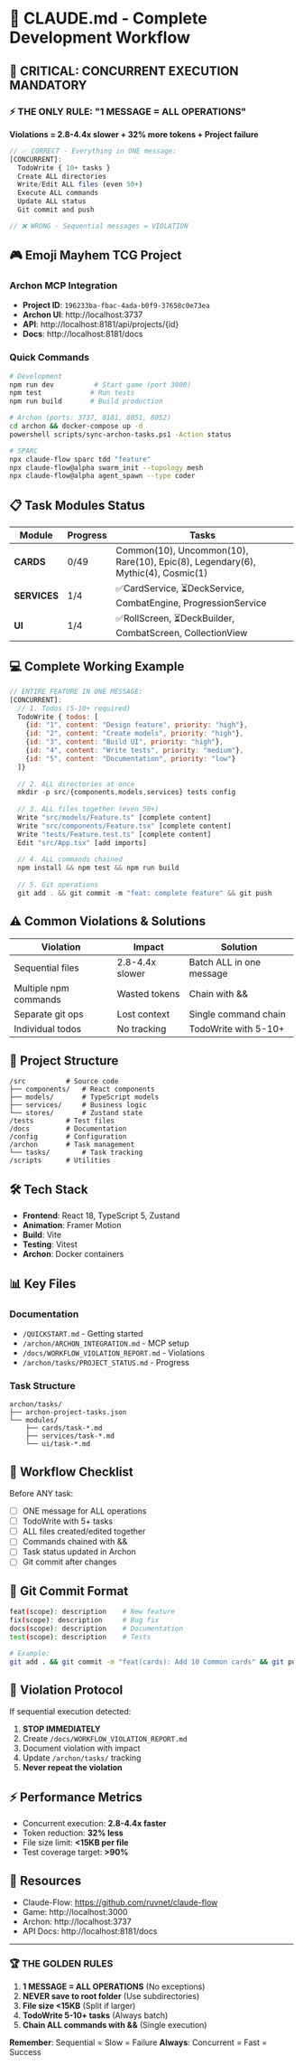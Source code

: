 # 🚀 CLAUDE.md - Complete Development Workflow

## 🔴 CRITICAL: CONCURRENT EXECUTION MANDATORY

### ⚡ THE ONLY RULE: "1 MESSAGE = ALL OPERATIONS"
**Violations = 2.8-4.4x slower + 32% more tokens + Project failure**

```javascript
// ✅ CORRECT - Everything in ONE message:
[CONCURRENT]:
  TodoWrite { 10+ tasks }
  Create ALL directories
  Write/Edit ALL files (even 50+)
  Execute ALL commands
  Update ALL status
  Git commit and push

// ❌ WRONG - Sequential messages = VIOLATION
```

## 🎮 Emoji Mayhem TCG Project

### Archon MCP Integration
- **Project ID**: `196233ba-fbac-4ada-b0f9-37658c0e73ea`
- **Archon UI**: http://localhost:3737
- **API**: http://localhost:8181/api/projects/{id}
- **Docs**: http://localhost:8181/docs

### Quick Commands
```bash
# Development
npm run dev          # Start game (port 3000)
npm test            # Run tests
npm run build       # Build production

# Archon (ports: 3737, 8181, 8051, 8052)
cd archon && docker-compose up -d
powershell scripts/sync-archon-tasks.ps1 -Action status

# SPARC
npx claude-flow sparc tdd "feature"
npx claude-flow@alpha swarm_init --topology mesh
npx claude-flow@alpha agent_spawn --type coder
```

## 📋 Task Modules Status

| Module | Progress | Tasks |
|--------|----------|-------|
| **CARDS** | 0/49 | Common(10), Uncommon(10), Rare(10), Epic(8), Legendary(6), Mythic(4), Cosmic(1) |
| **SERVICES** | 1/4 | ✅CardService, ⏳DeckService, CombatEngine, ProgressionService |
| **UI** | 1/4 | ✅RollScreen, ⏳DeckBuilder, CombatScreen, CollectionView |

## 💻 Complete Working Example

```javascript
// ENTIRE FEATURE IN ONE MESSAGE:
[CONCURRENT]:
  // 1. Todos (5-10+ required)
  TodoWrite { todos: [
    {id: "1", content: "Design feature", priority: "high"},
    {id: "2", content: "Create models", priority: "high"},
    {id: "3", content: "Build UI", priority: "high"},
    {id: "4", content: "Write tests", priority: "medium"},
    {id: "5", content: "Documentation", priority: "low"}
  ]}
  
  // 2. ALL directories at once
  mkdir -p src/{components,models,services} tests config
  
  // 3. ALL files together (even 50+)
  Write "src/models/Feature.ts" [complete content]
  Write "src/components/Feature.tsx" [complete content]
  Write "tests/Feature.test.ts" [complete content]
  Edit "src/App.tsx" [add imports]
  
  // 4. ALL commands chained
  npm install && npm test && npm run build
  
  // 5. Git operations
  git add . && git commit -m "feat: complete feature" && git push
```

## ⚠️ Common Violations & Solutions

| Violation | Impact | Solution |
|-----------|--------|----------|
| Sequential files | 2.8-4.4x slower | Batch ALL in one message |
| Multiple npm commands | Wasted tokens | Chain with && |
| Separate git ops | Lost context | Single command chain |
| Individual todos | No tracking | TodoWrite with 5-10+ |

## 📁 Project Structure

```
/src          # Source code
├── components/   # React components
├── models/       # TypeScript models
├── services/     # Business logic
└── stores/       # Zustand state
/tests        # Test files  
/docs         # Documentation
/config       # Configuration
/archon       # Task management
└── tasks/        # Task tracking
/scripts      # Utilities
```

## 🛠️ Tech Stack
- **Frontend**: React 18, TypeScript 5, Zustand
- **Animation**: Framer Motion
- **Build**: Vite
- **Testing**: Vitest
- **Archon**: Docker containers

## 📊 Key Files

### Documentation
- `/QUICKSTART.md` - Getting started
- `/archon/ARCHON_INTEGRATION.md` - MCP setup
- `/docs/WORKFLOW_VIOLATION_REPORT.md` - Violations
- `/archon/tasks/PROJECT_STATUS.md` - Progress

### Task Structure
```
archon/tasks/
├── archon-project-tasks.json
└── modules/
    ├── cards/task-*.md
    ├── services/task-*.md
    └── ui/task-*.md
```

## 🎯 Workflow Checklist

Before ANY task:
- [ ] ONE message for ALL operations
- [ ] TodoWrite with 5+ tasks
- [ ] ALL files created/edited together
- [ ] Commands chained with &&
- [ ] Task status updated in Archon
- [ ] Git commit after changes

## 📝 Git Commit Format

```bash
feat(scope): description    # New feature
fix(scope): description     # Bug fix
docs(scope): description    # Documentation
test(scope): description    # Tests

# Example:
git add . && git commit -m "feat(cards): Add 10 Common cards" && git push
```

## 🔴 Violation Protocol

If sequential execution detected:
1. **STOP IMMEDIATELY**
2. Create `/docs/WORKFLOW_VIOLATION_REPORT.md`
3. Document violation with impact
4. Update `/archon/tasks/` tracking
5. **Never repeat the violation**

## ⚡ Performance Metrics
- Concurrent execution: **2.8-4.4x faster**
- Token reduction: **32% less**
- File size limit: **<15KB per file**
- Test coverage target: **>90%**

## 🔗 Resources
- Claude-Flow: https://github.com/ruvnet/claude-flow
- Game: http://localhost:3000
- Archon: http://localhost:3737
- API Docs: http://localhost:8181/docs

---

### 🏆 THE GOLDEN RULES
1. **1 MESSAGE = ALL OPERATIONS** (No exceptions)
2. **NEVER save to root folder** (Use subdirectories)
3. **File size <15KB** (Split if larger)
4. **TodoWrite 5-10+ tasks** (Always batch)
5. **Chain ALL commands with &&** (Single execution)

**Remember**: Sequential = Slow = Failure
**Always**: Concurrent = Fast = Success
